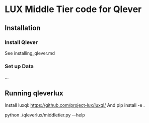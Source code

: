 # LUX Middle Tier code for Qlever

## Installation

### Install Qlever

See installing_qlever.md

### Set up Data

...

## Running qleverlux

Install luxql:  https://github.com/project-lux/luxql/
And pip install -e .

python ./qleverlux/middletier.py --help
